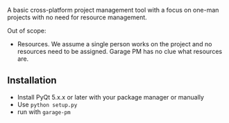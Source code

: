 A basic cross-platform project management tool with a focus on one-man projects
with no need for resource management.

Out of scope:

- Resources. We assume a single person works on the project and no resources
  need to be assigned. Garage PM has no clue what resources are.

## Installation

- Install PyQt 5.x.x or later with your package manager or manually
- Use `python setup.py`
- run with `garage-pm`  